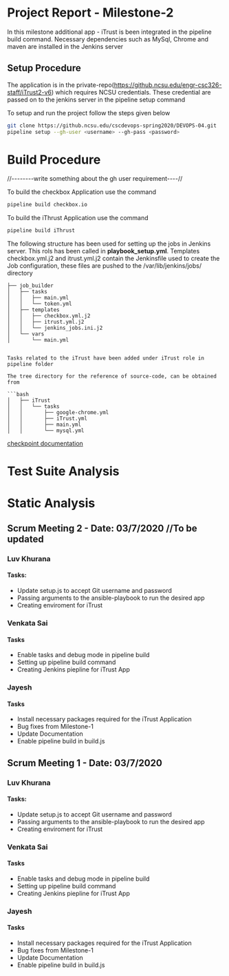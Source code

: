 # Project Report - Milestone-2

In this milestone additional app - iTrust is been integrated in the pipeline build command. Necessary dependencies such as MySql, Chrome and maven are installed in the Jenkins server


## Setup Procedure

The application is in the private-repo(https://github.ncsu.edu/engr-csc326-staff/iTrust2-v6) which requires NCSU credentials. These credential are passed on to the jenkins server in the pipeline setup command

To setup and run the project follow the steps given below

```bash
git clone https://github.ncsu.edu/cscdevops-spring2020/DEVOPS-04.git
pipeline setup --gh-user <username> --gh-pass <password>
```


# Build Procedure


//--------write something about the gh user requirement----//


To build the checkbox Application use the command

```bash
pipeline build checkbox.io
```

To build the iThrust Application use the command

```bash
pipeline build iThrust
```


The following structure has been used for setting up the jobs in Jenkins server. This rols has been called in **playbook_setup.yml**. Templates checkbox.yml.j2 and itrust.yml.j2 contain the Jenkinsfile used to create the Job configuration, these files are pushed to the /var/lib/jenkins/jobs/ directory

```
├── job_builder
│   ├── tasks
│   │   ├── main.yml
│   │   └── token.yml
│   ├── templates
│   │   ├── checkbox.yml.j2
│   │   ├── itrust.yml.j2
│   │   └── jenkins_jobs.ini.j2
│   └── vars
│       └── main.yml


Tasks related to the iTrust have been added under iTrust role in pipeline folder

The tree directory for the reference of source-code, can be obtained from

```bash
│   ├── iTrust
│   │   └── tasks
│   │       ├── google-chrome.yml
│   │       ├── iTrust.yml
│   │       ├── main.yml
│   │       └── mysql.yml
```

[checkpoint documentation](/checkpoint.md)



# Test Suite Analysis



# Static Analysis




## Scrum Meeting 2 - Date: 03/7/2020 //To be updated

### Luv Khurana

#### Tasks:

* Update setup.js to accept Git username and password
* Passing arguments to the ansible-playbook to run the desired app 
* Creating enviroment for iTrust

### Venkata Sai

#### Tasks

* Enable tasks and debug mode in pipeline build
* Setting up pipeline build command
* Creating Jenkins piepline for iTrust App

### Jayesh

#### Tasks  

* Install necessary packages required for the iTrust Application
* Bug fixes from Milestone-1 
* Update Documentation
* Enable pipeline build in build.js



## Scrum Meeting 1 - Date: 03/7/2020

### Luv Khurana

#### Tasks:

* Update setup.js to accept Git username and password
* Passing arguments to the ansible-playbook to run the desired app 
* Creating enviroment for iTrust

### Venkata Sai

#### Tasks

* Enable tasks and debug mode in pipeline build
* Setting up pipeline build command
* Creating Jenkins piepline for iTrust App

### Jayesh

#### Tasks  

* Install necessary packages required for the iTrust Application
* Bug fixes from Milestone-1 
* Update Documentation
* Enable pipeline build in build.js